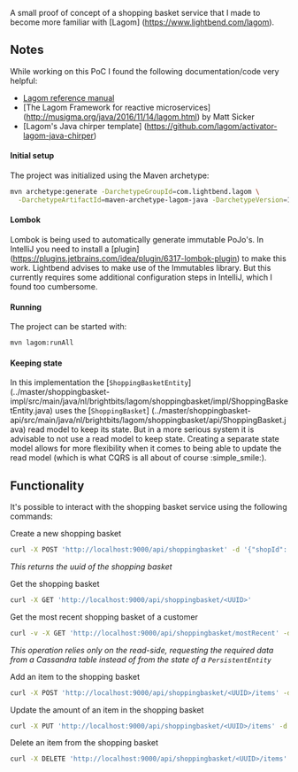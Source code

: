 A small proof of concept of a shopping basket service that I made to become more familiar with [Lagom] (https://www.lightbend.com/lagom).

## Notes

While working on this PoC I found the following documentation/code very helpful:
- [Lagom reference manual](http://www.lagomframework.com/documentation/1.2.x/java/Home.html)
- [The Lagom Framework for reactive microservices] (http://musigma.org/java/2016/11/14/lagom.html) by Matt Sicker
- [Lagom's Java chirper template] (https://github.com/lagom/activator-lagom-java-chirper)

#### Initial setup
The project was initialized using the Maven archetype:
```bash
mvn archetype:generate -DarchetypeGroupId=com.lightbend.lagom \
  -DarchetypeArtifactId=maven-archetype-lagom-java -DarchetypeVersion=1.2.0
```

#### Lombok
Lombok is being used to automatically generate immutable PoJo's.
In IntelliJ you need to install a [plugin] (https://plugins.jetbrains.com/idea/plugin/6317-lombok-plugin) to make this work.
Lightbend advises to make use of the Immutables library. But this currently requires some additional configuration steps in IntelliJ, which I found too cumbersome. 

#### Running
The project can be started with:
```bash
mvn lagom:runAll
```

#### Keeping state
In this implementation the [`ShoppingBasketEntity`] (../master/shoppingbasket-impl/src/main/java/nl/brightbits/lagom/shoppingbasket/impl/ShoppingBasketEntity.java)
uses the [`ShoppingBasket`]  (../master/shoppingbasket-api/src/main/java/nl/brightbits/lagom/shoppingbasket/api/ShoppingBasket.java) read model to keep its state.
But in a more serious system it is advisable to not use a read model to keep state. Creating a separate state model allows for more flexibility when it comes to being able to update the read model (which is what CQRS is all about of course :simple_smile:).

## Functionality

It's possible to interact with the shopping basket service using the following commands:

Create a new shopping basket
```bash
curl -X POST 'http://localhost:9000/api/shoppingbasket' -d '{"shopId": "1", "customerId": "1"}'
```
_This returns the uuid of the shopping basket_

Get the shopping basket
```bash
curl -X GET 'http://localhost:9000/api/shoppingbasket/<UUID>'
```

Get the most recent shopping basket of a customer
```bash
curl -v -X GET 'http://localhost:9000/api/shoppingbasket/mostRecent' -d '{"shopId": "1", "customerId": "1"}'
```
_This operation relies only on the read-side, requesting the required data from a Cassandra table instead of from the state of a `PersistentEntity`_

Add an item to the shopping basket
```bash
curl -X POST 'http://localhost:9000/api/shoppingbasket/<UUID>/items' -d '{"skuId": "abc123", "initialAmount": "1"}'
```

Update the amount of an item in the shopping basket
```bash
curl -X PUT 'http://localhost:9000/api/shoppingbasket/<UUID>/items' -d '{"skuId": "abc123", "newAmount": "2"}'
```

Delete an item from the shopping basket
```bash
curl -X DELETE 'http://localhost:9000/api/shoppingbasket/<UUID>/items' -d '{"skuId": "abc123"}'
```
